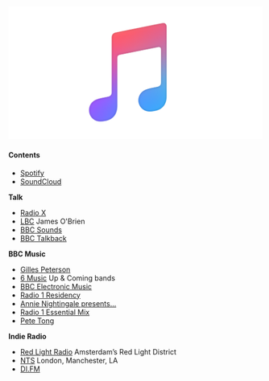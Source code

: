 ![design](/music.png)

#### Contents

- [Spotify](https://open.spotify.com/browse/featured)
- [SoundCloud](https://soundcloud.com/stream)

**Talk**

- [Radio X](https://www.radiox.co.uk/)
- [LBC](https://www.lbc.co.uk/) James O'Brien
- [BBC Sounds](https://www.bbc.co.uk/sounds)
- [BBC Talkback](https://www.bbc.co.uk/programmes/b007cpt4)

**BBC Music**

- [Gilles Peterson](https://www.bbc.co.uk/programmes/b01fm4ss)
- [6 Music](https://www.bbc.co.uk/6music) Up & Coming bands
- [BBC Electronic Music](https://www.bbc.co.uk/sounds/categories/music-danceandelectronica?sort=popular)
- [Radio 1 Residency](https://www.bbc.co.uk/programmes/b01d76k4)
- [Annie Nightingale presents...](https://www.bbc.co.uk/programmes/b006wkp7)
- [Radio 1 Essential Mix](https://www.bbc.co.uk/programmes/b006wkfp)
- [Pete Tong](https://www.bbc.co.uk/programmes/b006ww0v)

**Indie Radio**
- [Red Light Radio](http://redlightradio.net/) Amsterdam’s Red Light District
- [NTS](https://www.nts.live/) London, Manchester, LA
- [DI.FM](https://www.di.fm/)
